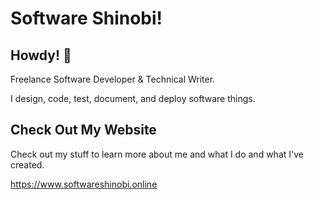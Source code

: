 # Software Shinobi!

## Howdy! 👋

Freelance Software Developer & Technical Writer.

I design, code, test, document, and deploy software things.

## Check Out My Website

Check out my stuff to learn more about me and what I do and what I've created.

https://www.softwareshinobi.online
